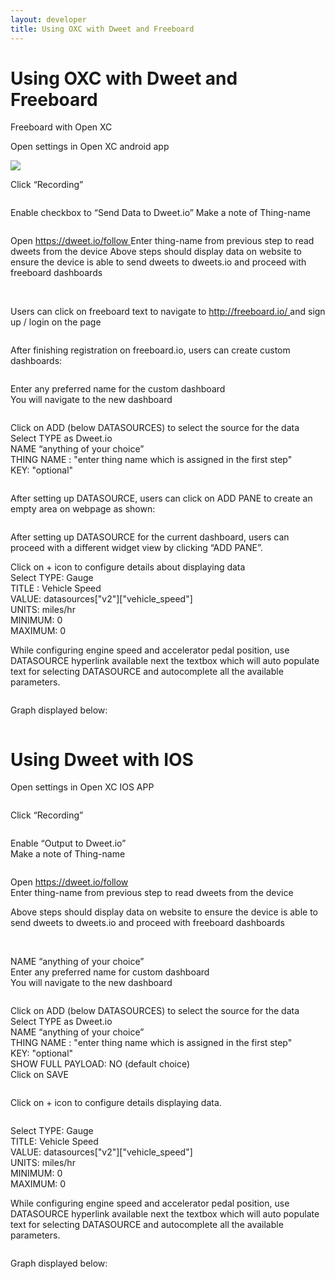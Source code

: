 ```yaml
---
layout: developer
title: Using OXC with Dweet and Freeboard
---
```


<div class="page-header">
    <h1>Using OXC with Dweet and Freeboard</h1>
</div>

<p>Freeboard with Open XC</p>

<p>Open settings in Open XC android app</p>

<img src="/images/Dweet-Instructions-Screenshots/dweet-instructions-image1.png">

<p>Click “Recording”</p>

<img>

<p>
Enable checkbox to “Send Data to Dweet.io”
Make a note of Thing-name
</p>

<img>

<p>
Open <a href="http://dweet.io/follow"> https://dweet.io/follow </a>
Enter thing-name from previous step to read dweets from the device
Above steps should display data on website to ensure the device is able to send dweets to dweets.io and proceed with freeboard dashboards
</p>

<img> 

<img>

<img>

<p>Users can click on freeboard text to navigate to <a href="http://freeboard.io/"> http://freeboard.io/ </a> and sign up / login on the page</p>

<img>

<p>After finishing registration on freeboard.io, users can create custom dashboards:</p>

<img>

<p>
Enter any preferred name for the custom dashboard
<br>
You will navigate to the new dashboard
</p>

<img>

<p>
Click on ADD (below DATASOURCES) to select the source for the data 
<br>
Select TYPE as Dweet.io
<br>
NAME “anything of your choice”
<br>
THING NAME : "enter thing name which is assigned in the first step"
<br>
KEY: "optional"
</p>

<img>

<p>After setting up DATASOURCE, users can click on ADD PANE to create an empty area on webpage as shown:</p>

<img>

<p>After setting up DATASOURCE for the current dashboard, users can proceed with a different widget view by clicking “ADD PANE”.</p>

<p>
Click on + icon to configure details about displaying data
<br>
Select TYPE: Gauge
<br>
TITLE : Vehicle Speed
<br>
VALUE: datasources["v2"]["vehicle_speed"]
<br> 
UNITS: miles/hr
<br>
MINIMUM: 0
<br>
MAXIMUM: 0
</p>

<p>While configuring engine speed and accelerator pedal position, use DATASOURCE hyperlink available next the textbox which will auto populate text for selecting DATASOURCE and autocomplete all the available parameters.</P>

<img>

<p>Graph displayed below: </p>

<img>

<h1>Using Dweet with IOS</h1>

<p>Open settings in Open XC IOS APP</p>

<img>

<p>Click “Recording” </p>

<img>

<p>
Enable “Output to Dweet.io”
<br>
Make a note of Thing-name
</p>

<img>

<p>Open <a href="https://dweet.io/follow">https://dweet.io/follow</a>
<br>
Enter thing-name from previous step to read dweets from the device
</p>

<p>Above steps should display data on website to ensure the device is able to send dweets to dweets.io and proceed with freeboard dashboards</p>

<img>

<img>

<p>
NAME “anything of your choice”
<br>
Enter any preferred name for custom dashboard
<br>
You will navigate to the new dashboard 
</p>

<img>

<p>
Click on ADD (below DATASOURCES) to select the source for the data 
<br>
Select TYPE as Dweet.io
<br>
NAME “anything of your choice”
<br>
THING NAME : "enter thing name which is assigned in the first step"
<br>
KEY: "optional"
<br>
SHOW FULL PAYLOAD: NO (default choice)
<br>
Click on SAVE
</p>

<img>

<p>Click on + icon to configure details displaying data.</p>

<img>

<p>
Select TYPE: Gauge
<br>
TITLE: Vehicle Speed
<br>
VALUE: datasources["v2"]["vehicle_speed"] 
<br>
UNITS: miles/hr
<br>
MINIMUM: 0
<br>
MAXIMUM: 0
</p>

<p>
While configuring engine speed and accelerator pedal position, use DATASOURCE hyperlink available next the textbox which will auto populate text for selecting DATASOURCE and autocomplete all the available parameters.
</p>

<img>

<p>Graph displayed below: </p>

<img>